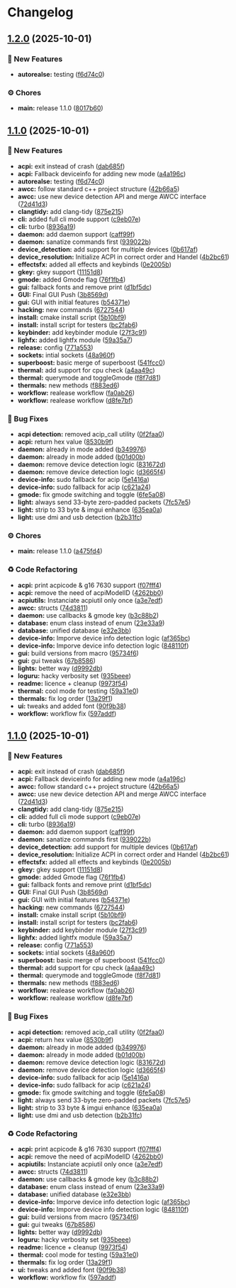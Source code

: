 # Changelog

## [1.2.0](https://github.com/tr1xem/AWCC/compare/v1.1.0...v1.2.0) (2025-10-01)


### 🚀 New Features

* **autorealse:** testing ([f6d74c0](https://github.com/tr1xem/AWCC/commit/f6d74c0866d79ddd44b55b2e58c9675a8cf5a1d8))


### ⚙️ Chores

* **main:** release 1.1.0 ([8017b60](https://github.com/tr1xem/AWCC/commit/8017b6082766ba114d91e90c3cb4722dda93a965))

## [1.1.0](https://github.com/tr1xem/AWCC/compare/v1.0.0...v1.1.0) (2025-10-01)


### 🚀 New Features

* **acpi:** exit instead of crash ([dab685f](https://github.com/tr1xem/AWCC/commit/dab685ff0bc2aa70e8fad4adc10a135cd41abe9e))
* **acpi:** Fallback deviceinfo for adding new mode ([a4a196c](https://github.com/tr1xem/AWCC/commit/a4a196cd566eaf5c01ce0611e581f58abfbb7622))
* **autorealse:** testing ([f6d74c0](https://github.com/tr1xem/AWCC/commit/f6d74c0866d79ddd44b55b2e58c9675a8cf5a1d8))
* **awcc:** follow standard c++ project structure ([42b66a5](https://github.com/tr1xem/AWCC/commit/42b66a5bee8ef579e8fd7cc028cfe654fe13b5e8))
* **awcc:** use new device detection API and merge AWCC interface ([72d41d3](https://github.com/tr1xem/AWCC/commit/72d41d38b38909e9e550998e61e161bc4cc41f38))
* **clangtidy:** add clang-tidy ([875e215](https://github.com/tr1xem/AWCC/commit/875e215aff7c2d0c54de942dec12b6b92ab141ed))
* **cli:** added full cli mode support ([c9eb07e](https://github.com/tr1xem/AWCC/commit/c9eb07e2cde7e75480a312dfaff756fffb81f8fc))
* **cli:** turbo ([8936a19](https://github.com/tr1xem/AWCC/commit/8936a19c81856a84a3b810f725b03d9a4f30c36d))
* **daemon:** add daemon support ([caff99f](https://github.com/tr1xem/AWCC/commit/caff99f93782d00aa805a22be0fbddd5476bbfaf))
* **daemon:** sanatize commands first ([939022b](https://github.com/tr1xem/AWCC/commit/939022b4657a65523cc11999e05272d624bd50a6))
* **device_detection:** add support for multiple devices ([0b617af](https://github.com/tr1xem/AWCC/commit/0b617aff2cd26689a73164acafac9d6238875702))
* **device_resolution:** Initialize ACPI in correct order and Handel ([4b2bc61](https://github.com/tr1xem/AWCC/commit/4b2bc61aec1657717cf594846c41e42730e08f09))
* **effectsfx:** added all effects and keybinds ([0e2005b](https://github.com/tr1xem/AWCC/commit/0e2005ba638712cf50c4ad2bcf4d9fdc775aa87c))
* **gkey:** gkey support ([11151d8](https://github.com/tr1xem/AWCC/commit/11151d883468a9df22154b4ecd548ae1fdf5167e))
* **gmode:** added Gmode flag ([76f1fb4](https://github.com/tr1xem/AWCC/commit/76f1fb4cfd757050a4a815eae41bb958e14a130a))
* **gui:** fallback fonts and remove print ([d1bf5dc](https://github.com/tr1xem/AWCC/commit/d1bf5dcf03356b21a72e682d1ea972f1aa43bf41))
* **GUI:** Final GUI Push ([3b8569d](https://github.com/tr1xem/AWCC/commit/3b8569d693ee94bc320a2692224e88eeb95cfffe))
* **gui:** GUI with initial features ([b54371e](https://github.com/tr1xem/AWCC/commit/b54371ece0635ff7724a0e4f85bcc8a4375e341f))
* **hacking:** new commands ([6727544](https://github.com/tr1xem/AWCC/commit/67275441527dff1ca6cd957b8e125374fbccfcdd))
* **install:** cmake install script ([5b10bf9](https://github.com/tr1xem/AWCC/commit/5b10bf99c221afef3b0d0193cca7a4178a4b18be))
* **install:** install script for testers ([bc2fab6](https://github.com/tr1xem/AWCC/commit/bc2fab6fe3c1daa5ba4971b9d8b3c10b2df5d944))
* **keybinder:** add keybinder module ([27f3c91](https://github.com/tr1xem/AWCC/commit/27f3c9118a86380a111d2f361384869a3a629dd3))
* **lighfx:** added lightfx module ([59a35a7](https://github.com/tr1xem/AWCC/commit/59a35a74952a69ab9d82a2df9a816a3fa0247e61))
* **release:** config ([771a553](https://github.com/tr1xem/AWCC/commit/771a5538c7c75fc9497423d97851df4485468b44))
* **sockets:** intial sockets ([48a960f](https://github.com/tr1xem/AWCC/commit/48a960f580a7a4e24223168b8d526a4a71ef9e96))
* **superboost:** basic merge of superboost ([541fcc0](https://github.com/tr1xem/AWCC/commit/541fcc01167271e2c50ced24f4df25fbb1b670a3))
* **thermal:** add support for cpu check ([a4aa49c](https://github.com/tr1xem/AWCC/commit/a4aa49c50026564fdada0d1cb044de6da4ba9896))
* **thermal:** querymode and toggleGmode ([f8f7d81](https://github.com/tr1xem/AWCC/commit/f8f7d8194aec9cf71cc23775d2e66713f545d9be))
* **thermals:** new methods ([f883ed6](https://github.com/tr1xem/AWCC/commit/f883ed6ff3713ff16996356de1649854afbe3a4c))
* **workflow:** realease workflow ([fa0ab26](https://github.com/tr1xem/AWCC/commit/fa0ab26d95c3f67a5484057ad3697ed1a8792767))
* **workflow:** realease workflow ([d8fe7bf](https://github.com/tr1xem/AWCC/commit/d8fe7bf2adeb5370dd6201bd9fb208b347446107))


### 🐛 Bug Fixes

* **acpi detection:** removed acip_call utility ([0f2faa0](https://github.com/tr1xem/AWCC/commit/0f2faa00c39c4a83127795b0c6f49ae7fa530a5f))
* **acpi:** return hex value ([8530b9f](https://github.com/tr1xem/AWCC/commit/8530b9fd9788e297c880bbcc45d5cc16f7214169))
* **daemon:** already in mode added ([b349976](https://github.com/tr1xem/AWCC/commit/b34997673c2f546f3ebfb7212ed0d643b68c0628))
* **daemon:** already in mode added ([b01d00b](https://github.com/tr1xem/AWCC/commit/b01d00bf654ee3cca5e88a59f737fad43775b89e))
* **daemon:** remove device detection logic ([831672d](https://github.com/tr1xem/AWCC/commit/831672d7e61314bd35cd38d9ad19c5d6afeeccbe))
* **daemon:** remove device detection logic ([d3665f4](https://github.com/tr1xem/AWCC/commit/d3665f4a830eed2ab139031bf3c24b09e7298d3f))
* **device-info:** sudo fallback for acip ([5e1416a](https://github.com/tr1xem/AWCC/commit/5e1416aff21231b90e90b6f9a8c49527d9d6e7d8))
* **device-info:** sudo fallback for acip ([c621a24](https://github.com/tr1xem/AWCC/commit/c621a24dcba8b9ebccfbc6154c985df586f78af0))
* **gmode:** fix gmode switching and toggle ([6fe5a08](https://github.com/tr1xem/AWCC/commit/6fe5a08eed34d7c892142b7ac235882cb3a8c95d))
* **light:** always send 33-byte zero-padded packets ([7fc57e5](https://github.com/tr1xem/AWCC/commit/7fc57e561734e54c1861c62dc59271cd1e506f71))
* **light:** strip to 33 byte & imgui enhance ([635ea0a](https://github.com/tr1xem/AWCC/commit/635ea0a8f21c7336ab6b8fd0c8fe816ee13ca3f9))
* **light:** use dmi and usb detection ([b2b31fc](https://github.com/tr1xem/AWCC/commit/b2b31fc02546ccbe4a3500d2449e096f037ef41f))


### ⚙️ Chores

* **main:** release 1.1.0 ([a475fd4](https://github.com/tr1xem/AWCC/commit/a475fd4c30852535f22200d6907263b67d754085))


### ♻️ Code Refactoring

* **acpi:** print acpicode & g16 7630 support ([f07fff4](https://github.com/tr1xem/AWCC/commit/f07fff46b6bb0ce59a155115d3897b32a3b59302))
* **acpi:** remove the need of acpiModelID ([4262bb0](https://github.com/tr1xem/AWCC/commit/4262bb0f5bd825c1f3ef069220549edad6a60df2))
* **acpiutils:** Instanciate acpiutil only once ([a3e7edf](https://github.com/tr1xem/AWCC/commit/a3e7edf9d4e11b696c069bcd89c1ced8bb06ce8e))
* **awcc:** structs ([74d3811](https://github.com/tr1xem/AWCC/commit/74d3811f6c20819b592874912951d452da59c6b9))
* **daemon:** use callbacks & gmode key ([b3c88b2](https://github.com/tr1xem/AWCC/commit/b3c88b2034434624ae306ef1db83e5d496179c49))
* **database:** enum class instead of enum ([23e33a9](https://github.com/tr1xem/AWCC/commit/23e33a98926d5bb0c15778c0107e55629959b2a9))
* **database:** unified database ([e32e3bb](https://github.com/tr1xem/AWCC/commit/e32e3bb3d8909d733c3ecf235678741eb1bfc0e2))
* **device-info:** Imporve device info detection logic ([af365bc](https://github.com/tr1xem/AWCC/commit/af365bce5edf9866eea2f4be148692493c826231))
* **device-info:** Imporve device info detection logic ([848110f](https://github.com/tr1xem/AWCC/commit/848110f833f40dac47c1a3a6cc426703f2ab47f5))
* **gui:** build versions from macro ([95734f6](https://github.com/tr1xem/AWCC/commit/95734f67ba88a510e0cbc51450261d1841e15c27))
* **gui:** gui tweaks ([67b8586](https://github.com/tr1xem/AWCC/commit/67b8586f2d1f6b601fff8c77541b37d6cbad7554))
* **lights:** better way ([d9992db](https://github.com/tr1xem/AWCC/commit/d9992dbf37a67bcccfd59861da2bba5a89ab3c65))
* **loguru:** hacky verbosity set ([935beee](https://github.com/tr1xem/AWCC/commit/935beee645e4cbfb85132eb1e262393ca31f8564))
* **readme:** licence + cleanup ([9973f54](https://github.com/tr1xem/AWCC/commit/9973f54932755b2ffb5f8d487c5da71f73176701))
* **thermal:** cool mode for testing ([59a31e0](https://github.com/tr1xem/AWCC/commit/59a31e0824faf3c25f2b583c9d6e8ac7766cab12))
* **thermals:** fix log order ([13a29f1](https://github.com/tr1xem/AWCC/commit/13a29f1138fa0da9b705d93d87e46386641fdd83))
* **ui:** tweaks and added font ([90f9b38](https://github.com/tr1xem/AWCC/commit/90f9b3857b82ee7f227fbc0a837f448efd64004b))
* **workflow:** workflow fix ([597addf](https://github.com/tr1xem/AWCC/commit/597addfb3be7032aae54b22a218541c32ac9667e))

## [1.1.0](https://github.com/tr1xem/AWCC/compare/v1.0.4...v1.1.0) (2025-10-01)


### 🚀 New Features

* **acpi:** exit instead of crash ([dab685f](https://github.com/tr1xem/AWCC/commit/dab685ff0bc2aa70e8fad4adc10a135cd41abe9e))
* **acpi:** Fallback deviceinfo for adding new mode ([a4a196c](https://github.com/tr1xem/AWCC/commit/a4a196cd566eaf5c01ce0611e581f58abfbb7622))
* **awcc:** follow standard c++ project structure ([42b66a5](https://github.com/tr1xem/AWCC/commit/42b66a5bee8ef579e8fd7cc028cfe654fe13b5e8))
* **awcc:** use new device detection API and merge AWCC interface ([72d41d3](https://github.com/tr1xem/AWCC/commit/72d41d38b38909e9e550998e61e161bc4cc41f38))
* **clangtidy:** add clang-tidy ([875e215](https://github.com/tr1xem/AWCC/commit/875e215aff7c2d0c54de942dec12b6b92ab141ed))
* **cli:** added full cli mode support ([c9eb07e](https://github.com/tr1xem/AWCC/commit/c9eb07e2cde7e75480a312dfaff756fffb81f8fc))
* **cli:** turbo ([8936a19](https://github.com/tr1xem/AWCC/commit/8936a19c81856a84a3b810f725b03d9a4f30c36d))
* **daemon:** add daemon support ([caff99f](https://github.com/tr1xem/AWCC/commit/caff99f93782d00aa805a22be0fbddd5476bbfaf))
* **daemon:** sanatize commands first ([939022b](https://github.com/tr1xem/AWCC/commit/939022b4657a65523cc11999e05272d624bd50a6))
* **device_detection:** add support for multiple devices ([0b617af](https://github.com/tr1xem/AWCC/commit/0b617aff2cd26689a73164acafac9d6238875702))
* **device_resolution:** Initialize ACPI in correct order and Handel ([4b2bc61](https://github.com/tr1xem/AWCC/commit/4b2bc61aec1657717cf594846c41e42730e08f09))
* **effectsfx:** added all effects and keybinds ([0e2005b](https://github.com/tr1xem/AWCC/commit/0e2005ba638712cf50c4ad2bcf4d9fdc775aa87c))
* **gkey:** gkey support ([11151d8](https://github.com/tr1xem/AWCC/commit/11151d883468a9df22154b4ecd548ae1fdf5167e))
* **gmode:** added Gmode flag ([76f1fb4](https://github.com/tr1xem/AWCC/commit/76f1fb4cfd757050a4a815eae41bb958e14a130a))
* **gui:** fallback fonts and remove print ([d1bf5dc](https://github.com/tr1xem/AWCC/commit/d1bf5dcf03356b21a72e682d1ea972f1aa43bf41))
* **GUI:** Final GUI Push ([3b8569d](https://github.com/tr1xem/AWCC/commit/3b8569d693ee94bc320a2692224e88eeb95cfffe))
* **gui:** GUI with initial features ([b54371e](https://github.com/tr1xem/AWCC/commit/b54371ece0635ff7724a0e4f85bcc8a4375e341f))
* **hacking:** new commands ([6727544](https://github.com/tr1xem/AWCC/commit/67275441527dff1ca6cd957b8e125374fbccfcdd))
* **install:** cmake install script ([5b10bf9](https://github.com/tr1xem/AWCC/commit/5b10bf99c221afef3b0d0193cca7a4178a4b18be))
* **install:** install script for testers ([bc2fab6](https://github.com/tr1xem/AWCC/commit/bc2fab6fe3c1daa5ba4971b9d8b3c10b2df5d944))
* **keybinder:** add keybinder module ([27f3c91](https://github.com/tr1xem/AWCC/commit/27f3c9118a86380a111d2f361384869a3a629dd3))
* **lighfx:** added lightfx module ([59a35a7](https://github.com/tr1xem/AWCC/commit/59a35a74952a69ab9d82a2df9a816a3fa0247e61))
* **release:** config ([771a553](https://github.com/tr1xem/AWCC/commit/771a5538c7c75fc9497423d97851df4485468b44))
* **sockets:** intial sockets ([48a960f](https://github.com/tr1xem/AWCC/commit/48a960f580a7a4e24223168b8d526a4a71ef9e96))
* **superboost:** basic merge of superboost ([541fcc0](https://github.com/tr1xem/AWCC/commit/541fcc01167271e2c50ced24f4df25fbb1b670a3))
* **thermal:** add support for cpu check ([a4aa49c](https://github.com/tr1xem/AWCC/commit/a4aa49c50026564fdada0d1cb044de6da4ba9896))
* **thermal:** querymode and toggleGmode ([f8f7d81](https://github.com/tr1xem/AWCC/commit/f8f7d8194aec9cf71cc23775d2e66713f545d9be))
* **thermals:** new methods ([f883ed6](https://github.com/tr1xem/AWCC/commit/f883ed6ff3713ff16996356de1649854afbe3a4c))
* **workflow:** realease workflow ([fa0ab26](https://github.com/tr1xem/AWCC/commit/fa0ab26d95c3f67a5484057ad3697ed1a8792767))
* **workflow:** realease workflow ([d8fe7bf](https://github.com/tr1xem/AWCC/commit/d8fe7bf2adeb5370dd6201bd9fb208b347446107))


### 🐛 Bug Fixes

* **acpi detection:** removed acip_call utility ([0f2faa0](https://github.com/tr1xem/AWCC/commit/0f2faa00c39c4a83127795b0c6f49ae7fa530a5f))
* **acpi:** return hex value ([8530b9f](https://github.com/tr1xem/AWCC/commit/8530b9fd9788e297c880bbcc45d5cc16f7214169))
* **daemon:** already in mode added ([b349976](https://github.com/tr1xem/AWCC/commit/b34997673c2f546f3ebfb7212ed0d643b68c0628))
* **daemon:** already in mode added ([b01d00b](https://github.com/tr1xem/AWCC/commit/b01d00bf654ee3cca5e88a59f737fad43775b89e))
* **daemon:** remove device detection logic ([831672d](https://github.com/tr1xem/AWCC/commit/831672d7e61314bd35cd38d9ad19c5d6afeeccbe))
* **daemon:** remove device detection logic ([d3665f4](https://github.com/tr1xem/AWCC/commit/d3665f4a830eed2ab139031bf3c24b09e7298d3f))
* **device-info:** sudo fallback for acip ([5e1416a](https://github.com/tr1xem/AWCC/commit/5e1416aff21231b90e90b6f9a8c49527d9d6e7d8))
* **device-info:** sudo fallback for acip ([c621a24](https://github.com/tr1xem/AWCC/commit/c621a24dcba8b9ebccfbc6154c985df586f78af0))
* **gmode:** fix gmode switching and toggle ([6fe5a08](https://github.com/tr1xem/AWCC/commit/6fe5a08eed34d7c892142b7ac235882cb3a8c95d))
* **light:** always send 33-byte zero-padded packets ([7fc57e5](https://github.com/tr1xem/AWCC/commit/7fc57e561734e54c1861c62dc59271cd1e506f71))
* **light:** strip to 33 byte & imgui enhance ([635ea0a](https://github.com/tr1xem/AWCC/commit/635ea0a8f21c7336ab6b8fd0c8fe816ee13ca3f9))
* **light:** use dmi and usb detection ([b2b31fc](https://github.com/tr1xem/AWCC/commit/b2b31fc02546ccbe4a3500d2449e096f037ef41f))


### ♻️ Code Refactoring

* **acpi:** print acpicode & g16 7630 support ([f07fff4](https://github.com/tr1xem/AWCC/commit/f07fff46b6bb0ce59a155115d3897b32a3b59302))
* **acpi:** remove the need of acpiModelID ([4262bb0](https://github.com/tr1xem/AWCC/commit/4262bb0f5bd825c1f3ef069220549edad6a60df2))
* **acpiutils:** Instanciate acpiutil only once ([a3e7edf](https://github.com/tr1xem/AWCC/commit/a3e7edf9d4e11b696c069bcd89c1ced8bb06ce8e))
* **awcc:** structs ([74d3811](https://github.com/tr1xem/AWCC/commit/74d3811f6c20819b592874912951d452da59c6b9))
* **daemon:** use callbacks & gmode key ([b3c88b2](https://github.com/tr1xem/AWCC/commit/b3c88b2034434624ae306ef1db83e5d496179c49))
* **database:** enum class instead of enum ([23e33a9](https://github.com/tr1xem/AWCC/commit/23e33a98926d5bb0c15778c0107e55629959b2a9))
* **database:** unified database ([e32e3bb](https://github.com/tr1xem/AWCC/commit/e32e3bb3d8909d733c3ecf235678741eb1bfc0e2))
* **device-info:** Imporve device info detection logic ([af365bc](https://github.com/tr1xem/AWCC/commit/af365bce5edf9866eea2f4be148692493c826231))
* **device-info:** Imporve device info detection logic ([848110f](https://github.com/tr1xem/AWCC/commit/848110f833f40dac47c1a3a6cc426703f2ab47f5))
* **gui:** build versions from macro ([95734f6](https://github.com/tr1xem/AWCC/commit/95734f67ba88a510e0cbc51450261d1841e15c27))
* **gui:** gui tweaks ([67b8586](https://github.com/tr1xem/AWCC/commit/67b8586f2d1f6b601fff8c77541b37d6cbad7554))
* **lights:** better way ([d9992db](https://github.com/tr1xem/AWCC/commit/d9992dbf37a67bcccfd59861da2bba5a89ab3c65))
* **loguru:** hacky verbosity set ([935beee](https://github.com/tr1xem/AWCC/commit/935beee645e4cbfb85132eb1e262393ca31f8564))
* **readme:** licence + cleanup ([9973f54](https://github.com/tr1xem/AWCC/commit/9973f54932755b2ffb5f8d487c5da71f73176701))
* **thermal:** cool mode for testing ([59a31e0](https://github.com/tr1xem/AWCC/commit/59a31e0824faf3c25f2b583c9d6e8ac7766cab12))
* **thermals:** fix log order ([13a29f1](https://github.com/tr1xem/AWCC/commit/13a29f1138fa0da9b705d93d87e46386641fdd83))
* **ui:** tweaks and added font ([90f9b38](https://github.com/tr1xem/AWCC/commit/90f9b3857b82ee7f227fbc0a837f448efd64004b))
* **workflow:** workflow fix ([597addf](https://github.com/tr1xem/AWCC/commit/597addfb3be7032aae54b22a218541c32ac9667e))
